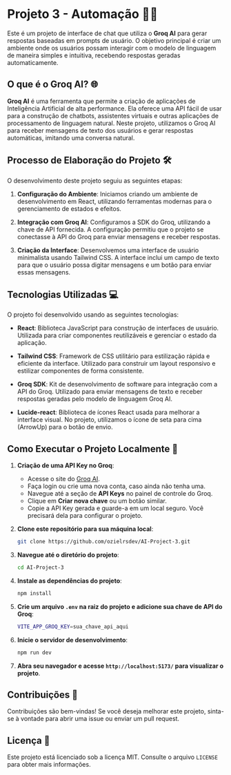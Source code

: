# Projeto 3 - Automação 💬🤖

Este é um projeto de interface de chat que utiliza o **Groq AI** para gerar respostas baseadas em prompts de usuário. O objetivo principal é criar um ambiente onde os usuários possam interagir com o modelo de linguagem de maneira simples e intuitiva, recebendo respostas geradas automaticamente.

## O que é o Groq AI? 🌐

**Groq AI** é uma ferramenta que permite a criação de aplicações de Inteligência Artificial de alta performance. Ela oferece uma API fácil de usar para a construção de chatbots, assistentes virtuais e outras aplicações de processamento de linguagem natural. Neste projeto, utilizamos o Groq AI para receber mensagens de texto dos usuários e gerar respostas automáticas, imitando uma conversa natural.

## Processo de Elaboração do Projeto 🛠️

O desenvolvimento deste projeto seguiu as seguintes etapas:

1. **Configuração do Ambiente**: Iniciamos criando um ambiente de desenvolvimento em React, utilizando ferramentas modernas para o gerenciamento de estados e efeitos.

2. **Integração com Groq AI**: Configuramos a SDK do Groq, utilizando a chave de API fornecida. A configuração permitiu que o projeto se conectasse à API do Groq para enviar mensagens e receber respostas.

3. **Criação da Interface**: Desenvolvemos uma interface de usuário minimalista usando Tailwind CSS. A interface inclui um campo de texto para que o usuário possa digitar mensagens e um botão para enviar essas mensagens.

## Tecnologias Utilizadas 💻

O projeto foi desenvolvido usando as seguintes tecnologias:

- **React**: Biblioteca JavaScript para construção de interfaces de usuário. Utilizada para criar componentes reutilizáveis e gerenciar o estado da aplicação.
  
- **Tailwind CSS**: Framework de CSS utilitário para estilização rápida e eficiente da interface. Utilizado para construir um layout responsivo e estilizar componentes de forma consistente.
  
- **Groq SDK**: Kit de desenvolvimento de software para integração com a API do Groq. Utilizado para enviar mensagens de texto e receber respostas geradas pelo modelo de linguagem Groq AI.
  
- **Lucide-react**: Biblioteca de ícones React usada para melhorar a interface visual. No projeto, utilizamos o ícone de seta para cima (ArrowUp) para o botão de envio.

## Como Executar o Projeto Localmente 🚀

1. **Criação de uma API Key no Groq**:
   - Acesse o site do [Groq AI](https://www.groq.com/).
   - Faça login ou crie uma nova conta, caso ainda não tenha uma.
   - Navegue até a seção de **API Keys** no painel de controle do Groq.
   - Clique em **Criar nova chave** ou um botão similar.
   - Copie a API Key gerada e guarde-a em um local seguro. Você precisará dela para configurar o projeto.

2. **Clone este repositório para sua máquina local**:
    ```bash
    git clone https://github.com/ozielrsdev/AI-Project-3.git
    ```
3. **Navegue até o diretório do projeto**:
    ```bash
    cd AI-Project-3
    ```
4. **Instale as dependências do projeto**:
    ```bash
    npm install
    ```
5. **Crie um arquivo `.env` na raiz do projeto e adicione sua chave de API do Groq**:
    ```bash
    VITE_APP_GROQ_KEY=sua_chave_api_aqui
    ```
6. **Inicie o servidor de desenvolvimento**:
    ```bash
    npm run dev
    ```
7. **Abra seu navegador e acesse `http://localhost:5173/` para visualizar o projeto**.

## Contribuições 🤝

Contribuições são bem-vindas! Se você deseja melhorar este projeto, sinta-se à vontade para abrir uma issue ou enviar um pull request.

## Licença 📜

Este projeto está licenciado sob a licença MIT. Consulte o arquivo `LICENSE` para obter mais informações.
